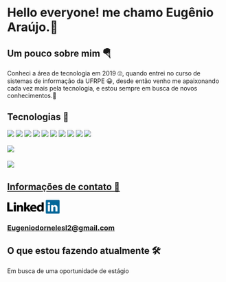 
<h1> Hello everyone! me chamo Eugênio Araújo.👻 </h1>


<div style="display: inline_block">
 
<h2> Um pouco sobre mim 🪂</h2> 
  <p>
    Conheci a área de tecnologia em 2019 🙄, quando entrei no curso de sistemas de informação da UFRPE 😀, desde então venho me apaixonando cada vez mais pela tecnologia, e estou     sempre em busca de novos conhecimentos.🥰 
  </p>
 
<h2> Tecnologias 💾</h2> 
 
 <section>
 <img src="https://img.shields.io/badge/HTML5-E34F26?style=for-the-badge&logo=html5&logoColor=white"/>
 <img src="https://img.shields.io/badge/JavaScript-F7DF1E?style=for-the-badge&logo=javascript&logoColor=black"/>
 <img src="https://img.shields.io/badge/TypeScript-007ACC?style=for-the-badge&logo=typescript&logoColor=white"/> 
 <img src="https://img.shields.io/badge/CSS3-1572B6?style=for-the-badge&logo=css3&logoColor=white"/>
 <img src="https://img.shields.io/badge/Python-14354C?style=for-the-badge&logo=python&logoColor=white"/>
 <img src="https://img.shields.io/badge/React-20232A?style=for-the-badge&logo=react&logoColor=61DAFB"/>
 <img src="https://img.shields.io/badge/Next-black?style=for-the-badge&logo=next.js&logoColor=white"/>
  
 <img src="https://img.shields.io/badge/styled--components-DB7093?style=for-the-badge&logo=styled-components&logoColor=white"/>
 <img src="https://img.shields.io/badge/SCSS-hotpink.svg?style=for-the-badge&logo=SASS&logoColor=white"/>  
 <img src="https://img.shields.io/badge/chakra-%234ED1C5.svg?style=for-the-badge&logo=chakraui&logoColor=white"/>
 <sectiom/>
 
 <br/>
  
 <div>
  <br/>
   <a href="https://github.com/eugeniol2">
   <img height="180em" src="https://github-readme-stats.vercel.app/api/top-langs/?username=eugeniol2&theme=midnight-purple"/>
 </div>

 <div>
  <br/>
   <img height="180em" src="https://github-readme-stats.vercel.app/api?username=eugeniol2&theme=midnight-purple"/>
 </div>
    
    
 <h2> Informações de contato 🧭</h2>
  
  
  <a target="_blank" href="https://www.linkedin.com/in/eug%C3%AAnio-ara%C3%BAjo-4a6520217/">
  <img align="center" alt="Linkedin" width="122px" src="./linkedin.svg" />
      
   <p>
   <h3>Eugeniodornelesl2@gmail.com </h3>
   </p>
</a>
  
  <h2> O que estou fazendo atualmente 🛠</h2>
  <p>
    Em busca de uma oportunidade de estágio
  </p>
    
 
